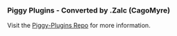 ### Piggy Plugins - Converted by .Zalc (CagoMyre)

Visit the [Piggy-Plugins Repo](https://github.com/0Hutch/PiggyPlugins) for more information.